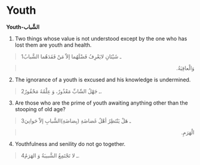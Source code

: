 Youth
=====

**Youth-الشَّباب**

1. Two things whose value is not understood except by the one who has
lost them are youth and health.

> 1ـ شَيْئانِ لايَعْرِفُ فَضْلَهُما إلاّ مَنْ فَقَدَهُما الشَّبابُ
<blockquote dir="rtl">
  <p>
وَالْعافِيَةُ.
  </p>
</blockquote>

2. The ignorance of a youth is excused and his knowledge is undermined.

> 2ـ جَهْلُ الشّابِّ مَعْذُورٌ، وَ عِلْمُهُ مَحْقُورٌ.

3. Are those who are the prime of youth awaiting anything other than the
stooping of old age?

> 3ـ هَلْ يَنْتَظِرُ أهْلُ غَضاضَةِ (بِضاضَةِ)الشَّبابِ إلاّ حَوانِيَ
<blockquote dir="rtl">
  <p>
الْهَرَمِ.
  </p>
</blockquote>

4. Youthfulness and senility do not go together.

> 4ـ لا تَجْتَمِعُ الشَّبيبَةُ وَ الهَرَمُ.


